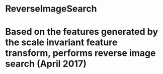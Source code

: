 # ReverseImageSearch
# Based on the features generated by the scale invariant feature transform, performs reverse image search (April 2017)
